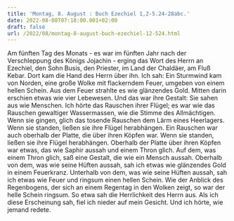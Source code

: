 ```yaml
---
title: 'Montag, 8. August : Buch Ezechiel 1,2-5.24-28abc.'
date: 2022-08-08T07:18:00.001+02:00
draft: false
url: /2022/08/montag-8-august-buch-ezechiel-12-524.html
---
```


Am fünften Tag des Monats - es war im fünften Jahr nach der Verschleppung des Königs Jojachin - erging das Wort des Herrn an Ezechiel, den Sohn Busis, den Priester, im Land der Chaldäer, am Fluß Kebar. Dort kam die Hand des Herrn über ihn. Ich sah: Ein Sturmwind kam von Norden, eine große Wolke mit flackerndem Feuer, umgeben von einem hellen Schein. Aus dem Feuer strahlte es wie glänzendes Gold. Mitten darin erschien etwas wie vier Lebewesen. Und das war ihre Gestalt: Sie sahen aus wie Menschen. Ich hörte das Rauschen ihrer Flügel; es war wie das Rauschen gewaltiger Wassermassen, wie die Stimme des Allmächtigen. Wenn sie gingen, glich das tosende Rauschen dem Lärm eines Heerlagers. Wenn sie standen, ließen sie ihre Flügel herabhängen. Ein Rauschen war auch oberhalb der Platte, die über ihren Köpfen war. Wenn sie standen, ließen sie ihre Flügel herabhängen. Oberhalb der Platte über ihren Köpfen war etwas, das wie Saphir aussah und einem Thron glich. Auf dem, was einem Thron glich, saß eine Gestalt, die wie ein Mensch aussah. Oberhalb von dem, was wie seine Hüften aussah, sah ich etwas wie glänzendes Gold in einem Feuerkranz. Unterhalb von dem, was wie seine Hüften aussah, sah ich etwas wie Feuer und ringsum einen hellen Schein. Wie der Anblick des Regenbogens, der sich an einem Regentag in den Wolken zeigt, so war der helle Schein ringsum. So etwa sah die Herrlichkeit des Herrn aus. Als ich diese Erscheinung sah, fiel ich nieder auf mein Gesicht. Und ich hörte, wie jemand redete.